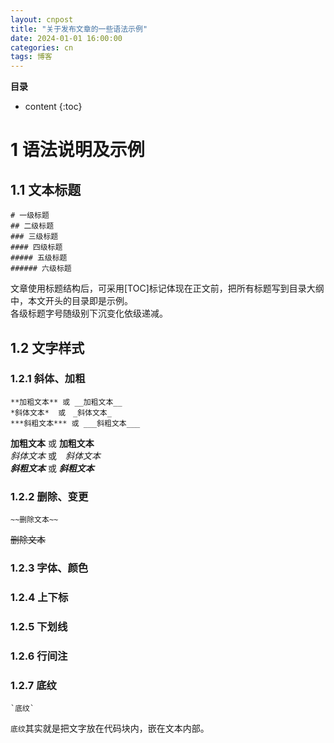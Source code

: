 ```yaml
---
layout: cnpost
title: "关于发布文章的一些语法示例"
date: 2024-01-01 16:00:00
categories: cn
tags: 博客
---
```


__目录__

* content
{:toc}


# 1 语法说明及示例

## 1.1 文本标题

    # 一级标题
    ## 二级标题
    ### 三级标题
    #### 四级标题
    ##### 五级标题
    ###### 六级标题

文章使用标题结构后，可采用[TOC]标记体现在正文前，把所有标题写到目录大纲中，本文开头的目录即是示例。<br>
各级标题字号随级别下沉变化依级递减。

## 1.2 文字样式

### 1.2.1 斜体、加粗

    **加粗文本** 或 __加粗文本__
    *斜体文本*  或　_斜体文本_
    ***斜粗文本*** 或 ___斜粗文本___

**加粗文本** 或 __加粗文本__<br>
*斜体文本*  或　_斜体文本_<br>
***斜粗文本*** 或 ___斜粗文本___<br>


### 1.2.2 删除、变更

    ~~删除文本~~
~~删除文本~~

### 1.2.3 字体、颜色

### 1.2.4 上下标

### 1.2.5 下划线

### 1.2.6 行间注

### 1.2.7 底纹

    `底纹`
`底纹`其实就是把文字放在代码块内，嵌在文本内部。